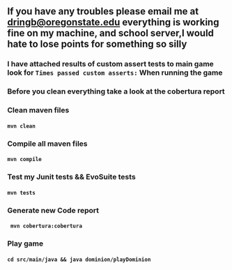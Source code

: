 ## If you have any troubles please email me at dringb@oregonstate.edu everything is working fine on my machine, and school server,I would hate to lose points for something so silly

### I have attached results of custom assert tests to main game look for ```Times passed custom asserts:``` When running the game
### Before you clean everything take a look at the cobertura report

### Clean maven files 
#### ```mvn clean```

### Compile all maven files 
#### ```mvn compile```

### Test my Junit tests && EvoSuite tests
#### ```mvn tests```

### Generate new Code report 
#### ``` mvn cobertura:cobertura```

### Play game 
#### ```cd src/main/java && java dominion/playDominion```
